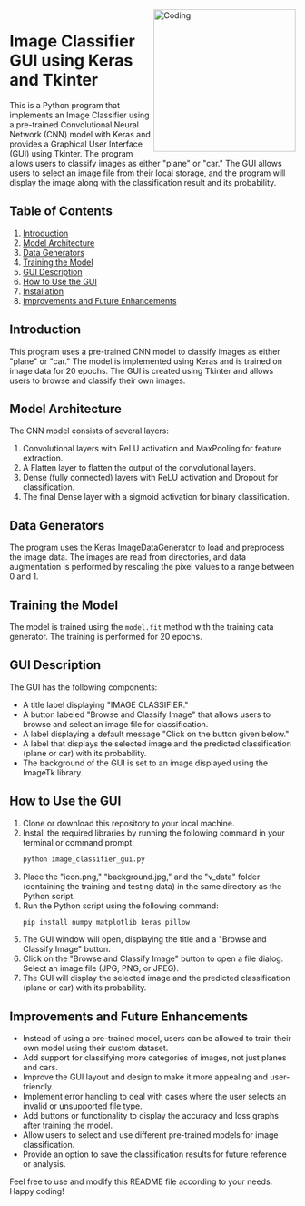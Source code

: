 <img align="right" alt="Coding" width="250" src="https://cdn-icons-png.flaticon.com/512/7580/7580978.png">

# Image Classifier GUI using Keras and Tkinter
This is a Python program that implements an Image Classifier using a pre-trained Convolutional Neural Network (CNN) model with Keras and provides a Graphical User Interface (GUI) using Tkinter. The program allows users to classify images as either "plane" or "car." The GUI allows users to select an image file from their local storage, and the program will display the image along with the classification result and its probability.

## Table of Contents
1. [Introduction](#introduction)
2. [Model Architecture](#model-architecture)
3. [Data Generators](#data-generators)
4. [Training the Model](#training-the-model)
5. [GUI Description](#gui-description)
6. [How to Use the GUI](#how-to-use-the-gui)
7. [Installation](#installation)
8. [Improvements and Future Enhancements](#improvements-and-future-enhancements)

## Introduction
This program uses a pre-trained CNN model to classify images as either "plane" or "car." The model is implemented using Keras and is trained on image data for 20 epochs. The GUI is created using Tkinter and allows users to browse and classify their own images.

## Model Architecture
The CNN model consists of several layers:
1. Convolutional layers with ReLU activation and MaxPooling for feature extraction.
2. A Flatten layer to flatten the output of the convolutional layers.
3. Dense (fully connected) layers with ReLU activation and Dropout for classification.
4. The final Dense layer with a sigmoid activation for binary classification.

## Data Generators
The program uses the Keras ImageDataGenerator to load and preprocess the image data. The images are read from directories, and data augmentation is performed by rescaling the pixel values to a range between 0 and 1.

## Training the Model
The model is trained using the `model.fit` method with the training data generator. The training is performed for 20 epochs.

## GUI Description
The GUI has the following components:
- A title label displaying "IMAGE CLASSIFIER."
- A button labeled "Browse and Classify Image" that allows users to browse and select an image file for classification.
- A label displaying a default message "Click on the button given below."
- A label that displays the selected image and the predicted classification (plane or car) with its probability.
- The background of the GUI is set to an image displayed using the ImageTk library.

## How to Use the GUI
1. Clone or download this repository to your local machine.
2. Install the required libraries by running the following command in your terminal or command prompt:
	```bash
	python image_classifier_gui.py
	```
3. Place the "icon.png," "background.jpg," and the "v_data" folder (containing the training and testing data) in the same directory as the Python script.
4. Run the Python script using the following command:
	```bash
	pip install numpy matplotlib keras pillow
	```
5. The GUI window will open, displaying the title and a "Browse and Classify Image" button.
6. Click on the "Browse and Classify Image" button to open a file dialog. Select an image file (JPG, PNG, or JPEG).
7. The GUI will display the selected image and the predicted classification (plane or car) with its probability.

## Improvements and Future Enhancements
- Instead of using a pre-trained model, users can be allowed to train their own model using their custom dataset.
- Add support for classifying more categories of images, not just planes and cars.
- Improve the GUI layout and design to make it more appealing and user-friendly.
- Implement error handling to deal with cases where the user selects an invalid or unsupported file type.
- Add buttons or functionality to display the accuracy and loss graphs after training the model.
- Allow users to select and use different pre-trained models for image classification.
- Provide an option to save the classification results for future reference or analysis.

Feel free to use and modify this README file according to your needs. Happy coding!
